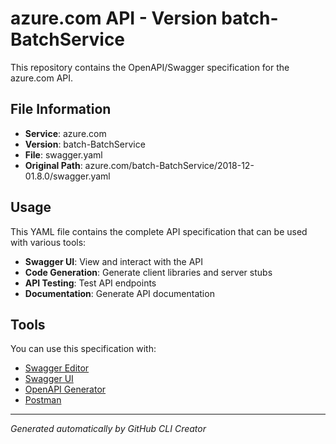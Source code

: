 # azure.com API - Version batch-BatchService

This repository contains the OpenAPI/Swagger specification for the azure.com API.

## File Information

- **Service**: azure.com
- **Version**: batch-BatchService
- **File**: swagger.yaml
- **Original Path**: azure.com/batch-BatchService/2018-12-01.8.0/swagger.yaml

## Usage

This YAML file contains the complete API specification that can be used with various tools:

- **Swagger UI**: View and interact with the API
- **Code Generation**: Generate client libraries and server stubs
- **API Testing**: Test API endpoints
- **Documentation**: Generate API documentation

## Tools

You can use this specification with:

- [Swagger Editor](https://editor.swagger.io/)
- [Swagger UI](https://swagger.io/tools/swagger-ui/)
- [OpenAPI Generator](https://openapi-generator.tech/)
- [Postman](https://www.postman.com/)

---

*Generated automatically by GitHub CLI Creator*
